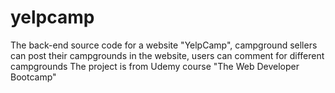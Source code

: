 # yelpcamp
The back-end source code for a website "YelpCamp", campground sellers can post their campgrounds in the website, users can comment for different campgrounds
The project is from Udemy course "The Web Developer Bootcamp"
